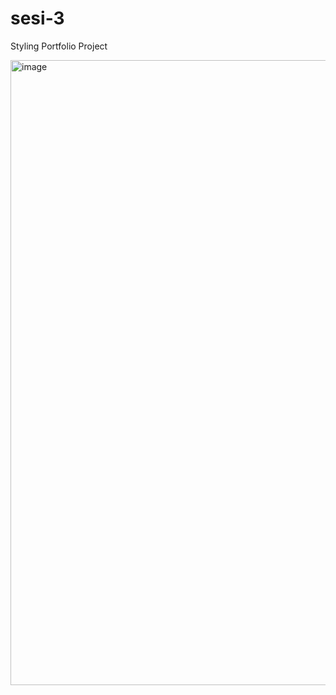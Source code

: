 # sesi-3
Styling Portfolio Project

<img width="1000" alt="image" src="https://user-images.githubusercontent.com/81709875/143281087-77109750-469f-46fa-a715-f26dce844d25.png">
